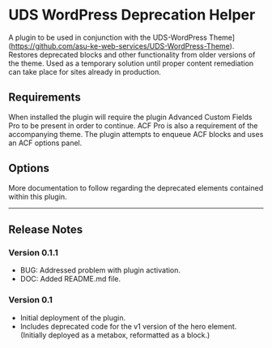 # UDS WordPress Deprecation Helper

A plugin to be used in conjunction with the UDS-WordPress Theme](https://github.com/asu-ke-web-services/UDS-WordPress-Theme). Restores deprecated blocks and other functionality from older versions of the theme. Used as a temporary solution until proper content remediation can take place for sites already in production.

## Requirements

When installed the plugin will require the plugin Advanced Custom Fields Pro to be present in order to continue. ACF Pro is also a requirement of the accompanying theme. The plugin attempts to enqueue ACF blocks and uses an ACF options panel.

## Options

More documentation to follow regarding the deprecated elements contained within this plugin.

<hr>

## Release Notes

### Version 0.1.1

- BUG: Addressed problem with plugin activation.
- DOC: Added README.md file.

### Version 0.1

- Initial deployment of the plugin.
- Includes deprecated code for the v1 version of the hero element. (Initially deployed as a metabox, reformatted as a block.)
